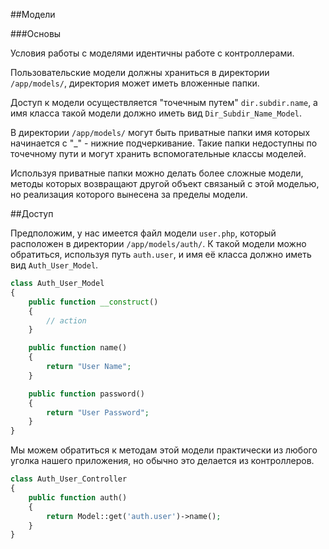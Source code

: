 

##Модели

###Основы

Условия работы с моделями идентичны работе с контроллерами.

Пользовательские модели должны храниться в директории `/app/models/`, директория может иметь вложенные папки.

Доступ к модели осуществляется "точечным путем" `dir.subdir.name`, а имя класса такой модели должно иметь вид `Dir_Subdir_Name_Model`.

В директории `/app/models/` могут быть приватные папки имя которых начинается с "_" - нижние подчеркивание. Такие папки недоступны по точечному пути и могут хранить вспомогательные классы моделей. 

Используя приватные папки можно делать более сложные модели, методы которых возвращают другой объект связаный с этой моделью, но реализация которого вынесена за пределы модели.

##Доступ

Предположим, у нас имеется файл модели `user.php`, который расположен в директории `/app/models/auth/`.
К такой модели можно обратиться, используя путь `auth.user`, и имя её класса должно иметь вид `Auth_User_Model`.

```php
class Auth_User_Model
{
	public function __construct()
	{		
		// action
	}

	public function name()
	{		
		return "User Name";
	}

	public function password()
	{		
		return "User Password";
	}
}
```

Мы можем обратиться к методам этой модели практически из любого уголка нашего приложения, но обычно это делается из контроллеров.

```php
class Auth_User_Controller
{	
	public function auth()
	{		
		return Model::get('auth.user')->name();
	}
}
```

